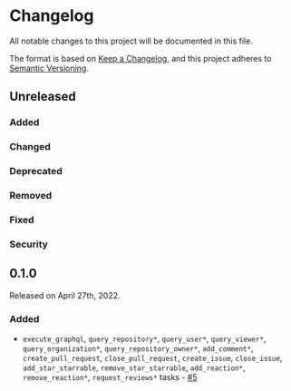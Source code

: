 # Changelog

All notable changes to this project will be documented in this file.

The format is based on [Keep a Changelog](https://keepachangelog.com/en/1.0.0/),
and this project adheres to [Semantic Versioning](https://semver.org/spec/v2.0.0.html).

## Unreleased

### Added

### Changed

### Deprecated

### Removed

### Fixed

### Security

## 0.1.0

Released on April 27th, 2022.

### Added

- `execute_graphql`, `query_repository*`, `query_user*`, `query_viewer*`, `query_organization*`, `query_repository_owner*`, `add_comment*`, `create_pull_request`, `close_pull_request`, `create_issue`, `close_issue`, `add_star_starrable`, `remove_star_starrable`, `add_reaction*`, `remove_reaction*`, `request_reviews*` tasks - [#5](https://github.com/PrefectHQ/prefect-github/pull/5)
